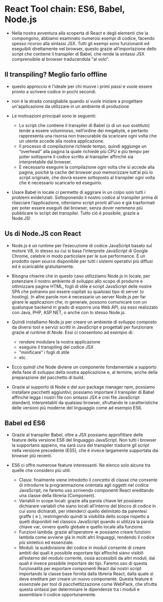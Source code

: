 # React Tool chain: ES6, Babel, Node.js

+ Nella nostra avventura alla scoperta di React e degli elementi che la compongono, abbiamo esaminato numerosi esempi di codice, facendo spesso ricorso alla sintassi JSX. Tutti gli esempi sono funzionanti ed eseguibili direttamente nel browser, questo grazie all’importazione dello script che contiene il transpiler di Babel, che rende la sintassi JSX comprensibile al browser traducendola “al volo”.

## Il transpiling? Meglio farlo offline

+ questo approccio è l'ideale per chi muove i primi passi e vuole essere pronto a scrivere codice in pochi secondi.
+ non è la strada consigliabile quando si vuole iniziare a progettare un'applicazione da utilizzare in un ambiente di produzione

+ Le motivazioni principali sono le seguenti:
    + Lo script che contiene il transpiler di Babel (o di un suo sostituto) tende a essere voluminoso, nell’ordine dei megabyte, e pertanto rappresenta una risorsa non trascurabile da scaricare ogni volta che un utente accede alla nostra applicazione.
    + Il processo di compilazione richiede tempo, quindi aggiunge un “overhead” alla pagina la quale richiede più CPU e più tempo per poter sottoporre il codice scritto al transpiler affinché sia interpretabile dal browser.
    + È necessario eseguire la compilazione ogni volta che si accede alla pagina, poiché la cache del browser può memorizzare tutt’al più lo script originale, che dovrà essere sottoposto al transpiler ogni volta che è necessario scaricarlo ed eseguirlo.

+ Usare Babel in locale ci permette di aggirare in un colpo solo tutti i problemi evidenziati. Sottoponendo il nostro codice al transpiler prima di rilasciare l’applicazione, otteniamo script pronti all’uso e già trasformati per poter essere eseguiti dal browser, senza dover nemmeno più pubblicare lo script del transpiler. Tutto ciò è possibile, grazie a Node.JS!

## Us di Node.JS con React
+ Node.js è un runtime per l’esecuzione di codice JavaScript basato sul motore V8, lo stesso su cui si basa l’interprete JavaScript di Google Chrome, celebre in modo particolare per le sue performance. È un prodotto open source disponibile per tutti i sistemi operativi più diffusi ed è scaricabile gratuitamente.

+ Bisogna chiarire che in questo caso utilizziamo Node.js in locale, per potenziare il nostro ambiente di sviluppo allo scopo di produrre e ottimizzare pagine HTML, fogli di stile e script JavaScript delle nostre SPA che potranno poi essere ospitati su qualsiasi tipo di server (o hosting). In altre parole non è necessario un server Node.js per far girare le applicazioni che, in generale, possono comunicare con un qualunque backend in grado di esporre una Web API, sia esso realizzato con Java, PHP, ASP.NET, o anche con lo stesso Node.js.

+ Quindi installiamo Node.js per creare un ambiente di sviluppo composto da diversi tool e servizi scritti in JavaScript e progettati per funzionare grazie al runtime di Node. Essi ci consentono ad esempio di:
    + rendere modulare la nostra applicazione
    + eseguire il transpiling del codice JSX
    + "minificare" i fogli di stile
    + etc.

+ Ecco quindi che Node diviene un componente fondamentale a supporto della fase di sviluppo della nostra applicazione e, al termine, anche della preparazione del pacchetto di build.

+ Grazie al supporto di Node e del suo package manager npm, possiamo installare pacchetti aggiuntivi; possiamo importare il transpiler di Babel affinché legga i nostri file con sintassi JSX e crei file JavaScript standard, interpretabili da qualsiasi browser, sfruttando le caratteristiche delle versioni più moderne del linguaggio come ad esempio ES6.

## Babel ed ES6

+ Grazie al transpiler Babel, oltre a JSX possiamo approfittare delle feature della versione ES6 del linguaggio JavaScript. Non tutti i browser la supportano appieno, ma sarà cura del transpiler tradurre gli script nella versione precedente (ES5), che è invece largamente supportata dai browser più recenti.

+ ES6 ci offre numerose feature interessanti. Ne elenco solo alcune tra quelle che considero più utili:
    + Classi: finalmente viene introdotto il concetto di classe che consente di introdurre la programmazione orientata agli oggetti nel codice JavaScript; ne faremo uso scrivendo componenti React ereditando una classe della libreria (Component).
    + Variabili in scope locali: grazie alla parola chiave let possiamo dichiarare variabili che siano locali all’interno del blocco di codice in cui sono dichiarati, per intenderci quello delimitato da parentesi graffe { e }, restringendo quindi la visibilità dello scope rispetto a quelli disponibili nel classico JavaScript quando si utilizza la parola chiave var, ovvero quello globale e quello locale alla funzione.
    + Funzioni lambda: grazie all’operatore => possiamo creare funzioni lambda come avviene già in molti altri linguaggi, rendendo il codice più sintetico ed essenziale.
    + Moduli: la suddivisione del codice in moduli consente di creare ambiti dai quali è possibile esportare tipi affinché siano visibili all’esterno del modulo corrente, ossia accessibili da altri moduli, dai quali è invece possibile importare dei tipi. Faremo uso di questa funzionalità per esportare componenti React dai nostri script importando la classe base fornita dalla libreria React, dalla quale si deve ereditare per creare un nuovo componente. Questa feature è essenziale per tool di pacchettizzazione come WebPack, che sfrutta questa sintassi per determinare le dipendenze tra i moduli e assemblare il codice opportunamente.
